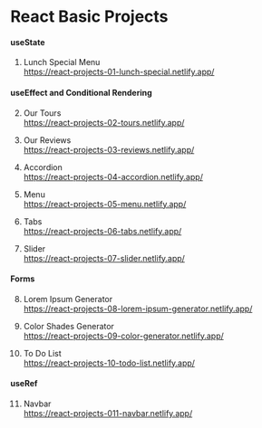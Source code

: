 # React Basic Projects

#### useState


1. Lunch Special Menu <br>
https://react-projects-01-lunch-special.netlify.app/

#### useEffect and Conditional Rendering

2. Our Tours<br>
https://react-projects-02-tours.netlify.app/

3. Our Reviews<br>
https://react-projects-03-reviews.netlify.app/

4. Accordion<br>
https://react-projects-04-accordion.netlify.app/

5. Menu<br>
https://react-projects-05-menu.netlify.app/

6. Tabs<br>
https://react-projects-06-tabs.netlify.app/

7. Slider<br>
https://react-projects-07-slider.netlify.app/

#### Forms

8. Lorem Ipsum Generator<br>
https://react-projects-08-lorem-ipsum-generator.netlify.app/

9. Color Shades Generator<br>
https://react-projects-09-color-generator.netlify.app/

10. To Do List<br>
https://react-projects-10-todo-list.netlify.app/

#### useRef

11. Navbar<br>
https://react-projects-011-navbar.netlify.app/